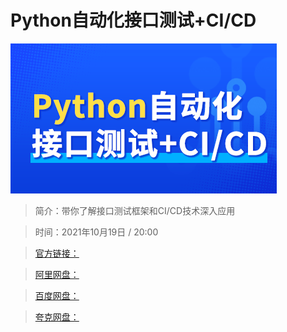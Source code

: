# Python自动化接口测试+CI/CD

![img](../../assets/CioPOWFlIdaAXxW7AADjAv6al4w217.png)

> 简介：带你了解接口测试框架和CI/CD技术深入应用

> 时间：2021年10月19日 / 20:00

> [官方链接：]()

> [阿里网盘：]()

> [百度网盘：]()

> [夸克网盘：]()

